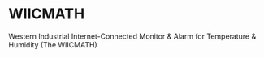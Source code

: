 # WIICMATH
Western Industrial Internet-Connected Monitor &amp; Alarm for Temperature &amp; Humidity (The WIICMATH)
